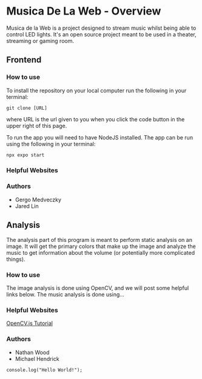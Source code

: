# Musica De La Web - Overview 

Musica de la Web is a project designed to stream music whilst being able to control LED 
lights. It's an open source project meant to be used in a theater, streaming or gaming room.



## Frontend

### How to use
To install the repository on your local computer run the following in your terminal:

`git clone [URL]`

where URL is the url given to you when you click the code button in the upper
right of this page.

To run the app you will need to have NodeJS installed.
The app can be run using the following in your terminal:

`npx expo start` 


### Helpful Websites

### Authors
- Gergo Medveczky
- Jared Lin



## Analysis
The analysis part of this program is meant to perform static analysis on an image. 
It will get the primary colors that make up the image and analyze the music to get 
information about the volume (or potentially more complicated things).

### How to use
The image analysis is done using OpenCV, and we will post some helpful links below.
The music analysis is done using... 

### Helpful Websites
[OpenCV.js Tutorial](https://docs.opencv.org/4.x/d5/d10/tutorial_js_root.html)

### Authors
- Nathan Wood
- Michael Hendrick



`console.log("Hello World!");`
